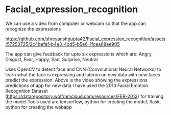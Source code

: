 # Facial_expression_recognition

We can use a video from computer or webcam so that the app can recognize the expressions 

https://github.com/shreyanshgupta42/Facial_expression_recognition/assets/57253725/2c4befaf-b4e3-4cd5-b5e6-1fcea68ee905

The app can give feedback for upto six expressions which are: Angry, Disgust, Fear, Happy, Sad, Surprise, Neutral

Uses OpenCV to detect face and CNN (Convolutional Neural Networks) to learn what the face is expressing and lateron on new data with new faces predict the expression.
Above is the video showing the expressions predictions of app for new data
I have used the 2013 Facial Emotion Recognition Dataset (https://datarepository.wolframcloud.com/resources/FER-2013) for training the model
Tools used are tensorflow, python for creating the model, flask, python for creating the webapp

